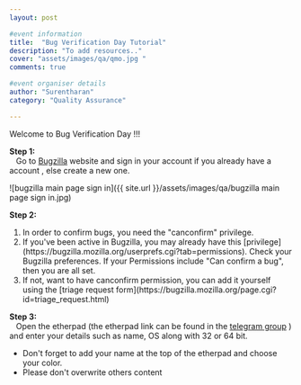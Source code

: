 ```yaml
---
layout: post

#event information
title:  "Bug Verification Day Tutorial"
description: "To add resources.."
cover: "assets/images/qa/qmo.jpg "
comments: true

#event organiser details
author: "Surentharan"
category: "Quality Assurance"

---
```


Welcome to Bug Verification Day !!!

<b>Step 1:</b><br>
&nbsp;&nbsp; Go to [Bugzilla](http://bugzilla.mozilla.org/) website and sign in your account if you already have a account , else create a new one.<br>

  ![bugzilla main page sign in]({{ site.url }}/assets/images/qa/bugzilla main page sign in.jpg)<br>
  
<b>Step 2:</b><br>
<ol>
  <li>In order to confirm bugs, you need the "canconfirm" privilege.</li>
  <li>If you've been active in Bugzilla, you may already have this [privilege](https://bugzilla.mozilla.org/userprefs.cgi?tab=permissions). Check your Bugzilla preferences. If your Permissions include "Can confirm a bug", then you are all set.</li>
  <li>If not, want to have canconfirm permission, you can add it yourself using the [triage request form](https://bugzilla.mozilla.org/page.cgi?id=triage_request.html)</li>
</ol>

<b>Step 3:</b><br>
&nbsp;&nbsp; Open the etherpad (the etherpad link can be found in the [telegram group](https://t.me/MozIndia_QA) ) and enter your details such as name, OS along with 32 or 64 bit.
<ul>
  <li>Don't forget to add your name at the top of the etherpad and choose your color.</li>
  <li>Please don't overwrite others content</li>
</ul>
  
